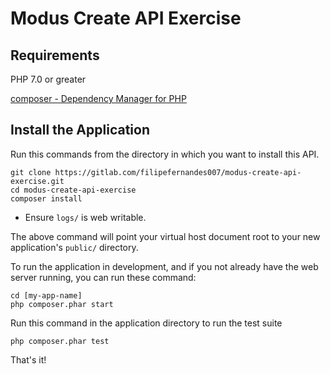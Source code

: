 # Modus Create API Exercise

## Requirements

PHP 7.0 or greater

[composer - Dependency Manager for PHP](https://getcomposer.org/download/) 

## Install the Application

Run this commands from the directory in which you want to install this API.

    git clone https://gitlab.com/filipefernandes007/modus-create-api-exercise.git
    cd modus-create-api-exercise
    composer install 
    
* Ensure `logs/` is web writable.

The above command will point your virtual host document root to your new application's `public/` directory.

To run the application in development, and if you not already have the web server running, you can run these command: 

	cd [my-app-name]
	php composer.phar start

Run this command in the application directory to run the test suite

	php composer.phar test

That's it!

